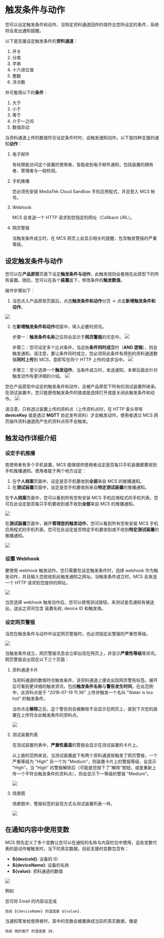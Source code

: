 # 触发条件与动作

您可以设定触发条件和动作，当特定资料通道回传的值符合您所设定的条件，系统将会发出通知提醒。 

以下是支援设定触发条件的**资料通道**：

1. 开关
2. 分类
3. 字串
4. 十六进位值
5. 整数
6. 浮点数

并可套用以下的**条件**：

1. 大于
2. 小于
3. 等于
4. 介于～之间
5. 数值异动

当资料通道上传的数值符合设定条件时时，会触发通知动作。以下是四种支援的通知**动作**：


1. 电子邮件

	有权限能访问这个装置的使用者，皆能收到电子邮件通知，包括装置的拥有者、管理者与一般检视。
	
2. 手机推播

	您必须先安装 MediaTek Cloud Sandbox 手机应用程式，并且登入 MCS 帐号。	

3. Webhook

	MCS 会发送一个 HTTP 请求到您指定的网址（Callback URL）。
		
4. 网页警报
	
	当触发条件成立时，在 MCS 网页上会显示相关的提醒，包含触发警报的严重等级。
	

## 设定触发条件与动作

您可以在**产品原型**页面下设定**触发条件与动作**，此触发规则会套用在此原型下的所有装置。随后，您可以在各个**装置**底下，修改条件的**触发数值**。

操作步骤如下：

1. 当您点入产品原型页面后，点选**触发条件和动作**分页 -> 点击**新增触发条件和动作**。

![](../images/Trigger/img_trigger_01.png)

2. 在**新增触发条件和动作**视窗中，填入必要的资讯。

	步骤一：**触发条件名称**之后将会显示于**网页警报**的讯息中。
	![](../images/Trigger/img_trigger_02.png)
	
	步骤二：您可设定多个比对条件，当这些**条件同时成立**时（**AND 逻辑**），则会触发通知。请注意，要让条件同时成立，您必须将此条件有用到的资料通道数值**同时上传**到 MCS，意即写在同个 HTTP 上传的请求当中。
	![](../images/Trigger/img_trigger_03.png)
	
	步骤三：至少选择一个**触发动作**，当条件成立时，发送通知。本章后面会针对触发动作有更详细的介绍。
	![](../images/Trigger/img_trigger_04.png)


您在产品原型中设定的触发条件和动作，会被产品原型下所有的测试装置所继承。在测试装置中，您只能更改触发条件的值或是选择打开或是关闭此触发条件和动作。
![](../images/Trigger/img_trigger_05.png)

请注意，只有透过装置上传的资料点（上传资料点时，在 HTTP 表头带有 **deviceKey** 或是透过 **MQTT** 协定发布资料）才会触发动作。使用者透过 MCS 网页操作资料通道而产生的资料点将不会触发。

## 触发动作详细介绍
### 设定手机推播

若使用者有多个手机装置，MCS 能够提供使用者设定是否每只手机装置都要收到手机推播通知。使用者能于两个地方设定：

1. 在**个人档案**页面中，设定是否手机要收到**全部**来自 MCS 的推播通知。
2. 在**测试装置**页面中，设定是否手机要收到来自**特定测试装置**的推播通知。

在**个人档案**页面中，您可以看到所有您有安装 MCS 手机应用程式的手机列表。您可在此设定是否每只手机要收到或不收到**全部**来自 MCS 的推播通知。

![](../images/Trigger/img_trigger_06.png)

在**测试装置**页面中，展开**管理您的触发动作**，您可以看到所有您有安装 MCS 手机应用程式的手机列表。您可在此设定是否特定手机要收到或不收到**特定测试装置**的推播通知。

![](../images/Trigger/img_trigger_07.png)

### 设置 Webhook 

要使用 webhook 触发动作，您只需要在设定触发条件时，选择 webhook 作为触发动作，并且输入您欲收到此触发通知之网址。当触发条件成立时，MCS 会发送一个 HTTP 请求到您提供的网址。

![](../images/Trigger/img_trigger_08.png)

当您选择 webhook 触发动作后，您可以使用测试按钮，来测试是否通知有被送出。送出之资讯包含 装置名称, device ID 和触发值。

### 设定网页警报

当您在触发条件与动作中设定网页警报时，也必须指定此警报的严重性等级。

![](../images/Trigger/img_trigger_13.png)

当触发条件成立，网页警报讯息会立即出现在网页上，并显示**严重性等级**等资讯。网页警报会出现在以下三个页面：

1. 资料通道卡片 

	当资料通道的数值符合触发条件，该资料通道上便会出现网页警告标签。展开后可看到更详细的触发资讯，包括**触发条件名称**与**警告发生时间**。在此范例中，此资料点是于 "2018-07-19 11:36" 上传并触发一个名叫 "Water is too hot" 的触发条件。
	
	当你点击**解除**之后，这个警告则会被解除不会显示在网页上，直到下次您的装置在上传符合此触发条件的资料点。

	![](../images/Trigger/img_trigger_10.png)

2. 测试装置列表

	在测试装置列表中，**严重性最高**的警报会显示在测试装置的卡片上。
	
	以上面的范例来说，当测试装置底下有两个资料通道皆触发了网页警报，一个严重等级为 "High" 另一个为 "Medium"，则装置卡片上的警报等级，会显示 "High"。当 "High" 的警报解除后（可能是您按下了“解除”按钮，或是重新上传一个不符合触发条件的资料点），则会显示下一等级的警报 "Medium"。
	
	![](../images/Trigger/img_trigger_11.png)
	
3. 场景图
	
	场景图中，警报标签的呈现方式与测试装置列表ㄧ样。

	![](../images/Trigger/img_trigger_12.png)


## 在通知内容中使用变数
MCS 预先定义了多个变数让您可以在通知的名称与内容栏位中使用，这些变数代表的是动作被触发时，当下的真实数据。目前支援的变数包含有：

* **${deviceId}**: 设备的 ID
* **${deviceName}**: 设备的名称
* **${value}**: 资料通道的数值

![](../images/Trigger/img_trigger_09.png)

例如

您可将 Email 的内容设定成

	目前 ${deviceName} 的温度是 ${value}.

当通知寄发给使用者时，其中的变数会被置换成当前的真实数据，像是

	目前 我的客厅 的温度是 30.

